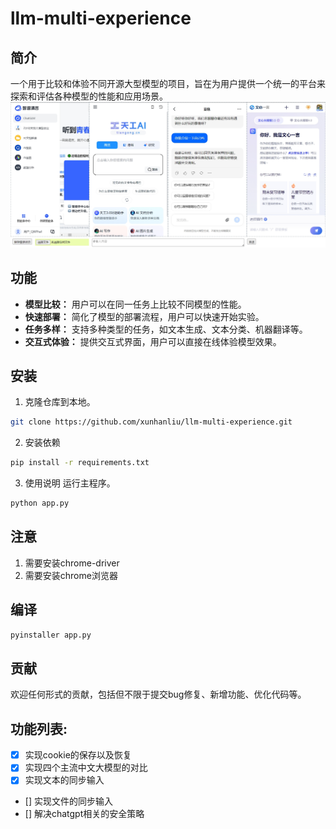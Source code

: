 # llm-multi-experience
## 简介
一个用于比较和体验不同开源大型模型的项目，旨在为用户提供一个统一的平台来探索和评估各种模型的性能和应用场景。
![](./images/view.png)

## 功能
- **模型比较：** 用户可以在同一任务上比较不同模型的性能。
- **快速部署：** 简化了模型的部署流程，用户可以快速开始实验。
- **任务多样：** 支持多种类型的任务，如文本生成、文本分类、机器翻译等。
- **交互式体验：** 提供交互式界面，用户可以直接在线体验模型效果。

## 安装
1. 克隆仓库到本地。
```bash
git clone https://github.com/xunhanliu/llm-multi-experience.git
```
2. 安装依赖
```bash
pip install -r requirements.txt
```
3. 使用说明
运行主程序。
```bash
python app.py
```

## 注意
1. 需要安装chrome-driver
2. 需要安装chrome浏览器

## 编译
```bash
pyinstaller app.py
```

## 贡献
欢迎任何形式的贡献，包括但不限于提交bug修复、新增功能、优化代码等。

## 功能列表:
- [x] 实现cookie的保存以及恢复
- [x] 实现四个主流中文大模型的对比
- [x] 实现文本的同步输入
- [] 实现文件的同步输入
- [] 解决chatgpt相关的安全策略


